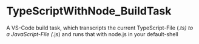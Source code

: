 # TypeScriptWithNode_BuildTask
A VS-Code build task, which transcripts the current TypeScript-File (*.ts) to a JavaScript-File (*.js) and runs that with node.js in your default-shell
